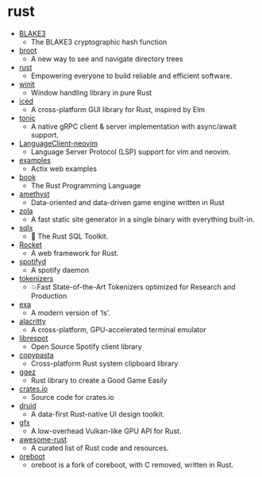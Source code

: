 # rust
- [BLAKE3](https://github.com/BLAKE3-team/BLAKE3)
  - The BLAKE3 cryptographic hash function
- [broot](https://github.com/Canop/broot)
  - A new way to see and navigate directory trees
- [rust](https://github.com/rust-lang/rust)
  - Empowering everyone to build reliable and efficient software.
- [winit](https://github.com/rust-windowing/winit)
  - Window handling library in pure Rust
- [iced](https://github.com/hecrj/iced)
  - A cross-platform GUI library for Rust, inspired by Elm
- [tonic](https://github.com/hyperium/tonic)
  - A native gRPC client & server implementation with async/await support.
- [LanguageClient-neovim](https://github.com/autozimu/LanguageClient-neovim)
  - Language Server Protocol (LSP) support for vim and neovim.
- [examples](https://github.com/actix/examples)
  - Actix web examples
- [book](https://github.com/rust-lang/book)
  - The Rust Programming Language
- [amethyst](https://github.com/amethyst/amethyst)
  - Data-oriented and data-driven game engine written in Rust
- [zola](https://github.com/getzola/zola)
  - A fast static site generator in a single binary with everything built-in.
- [sqlx](https://github.com/launchbadge/sqlx)
  - 🧰 The Rust SQL Toolkit.
- [Rocket](https://github.com/SergioBenitez/Rocket)
  - A web framework for Rust.
- [spotifyd](https://github.com/Spotifyd/spotifyd)
  - A spotify daemon
- [tokenizers](https://github.com/huggingface/tokenizers)
  - 💥Fast State-of-the-Art Tokenizers optimized for Research and Production
- [exa](https://github.com/ogham/exa)
  - A modern version of ‘ls’.
- [alacritty](https://github.com/alacritty/alacritty)
  - A cross-platform, GPU-accelerated terminal emulator
- [librespot](https://github.com/librespot-org/librespot)
  - Open Source Spotify client library
- [copypasta](https://github.com/alacritty/copypasta)
  - Cross-platform Rust system clipboard library
- [ggez](https://github.com/ggez/ggez)
  - Rust library to create a Good Game Easily
- [crates.io](https://github.com/rust-lang/crates.io)
  - Source code for crates.io
- [druid](https://github.com/xi-editor/druid)
  - A data-first Rust-native UI design toolkit.
- [gfx](https://github.com/gfx-rs/gfx)
  - A low-overhead Vulkan-like GPU API for Rust.
- [awesome-rust](https://github.com/rust-unofficial/awesome-rust)
  - A curated list of Rust code and resources.
- [oreboot](https://github.com/oreboot/oreboot)
  - oreboot is a fork of coreboot, with C removed, written in Rust.

